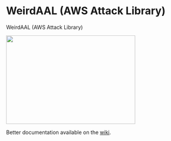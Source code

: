 # WeirdAAL (AWS Attack Library)
WeirdAAL (AWS Attack Library)

<img src="http://earnthis.net/wp-content/uploads/2013/12/150490_large.jpg"  align="center" height="240" width="350">



Better documentation available on the [wiki](https://github.com/carnal0wnage/weirdAAL/wiki).

